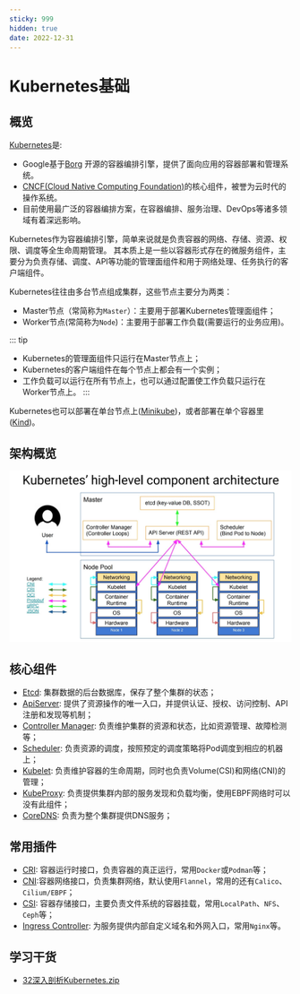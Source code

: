 ```yaml
---
sticky: 999
hidden: true
date: 2022-12-31
---
```


# Kubernetes基础

## 概览

[Kubernetes](https://kubernetes.io/zh-cn/docs/home/)是:
- Google基于[Borg](https://research.google/pubs/pub43438/) 开源的容器编排引擎，提供了面向应用的容器部署和管理系统。
- [CNCF(Cloud Native Computing Foundation)](https://www.cncf.io/)的核心组件，被誉为云时代的操作系统。
- 目前使用最广泛的容器编排方案，在容器编排、服务治理、DevOps等诸多领域有着深远影响。

Kubernetes作为容器编排引擎，简单来说就是负责容器的网络、存储、资源、权限、调度等全生命周期管理。
其本质上是一些以容器形式存在的微服务组件，主要分为负责存储、调度、API等功能的管理面组件和用于网络处理、任务执行的客户端组件。

Kubernetes往往由多台节点组成集群，这些节点主要分为两类：
- Master节点（常简称为`Master`）：主要用于部署Kubernetes管理面组件；
- Worker节点(常简称为`Node`)：主要用于部署工作负载(需要运行的业务应用)。

::: tip
- Kubernetes的管理面组件只运行在Master节点上；
- Kubernetes的客户端组件在每个节点上都会有一个实例；
- 工作负载可以运行在所有节点上，也可以通过配置使工作负载只运行在Worker节点上。
:::

Kubernetes也可以部署在单台节点上([Minikube](./installation/minikube.md))，或者部署在单个容器里([Kind](https://kind.sigs.k8s.io/))。

## 架构概览

![Kubernetes高可用集群整体架构](/images/cloud-native/kubernetes/kubernetes-high-level-component-archtecture.jpeg)


## 核心组件

- [Etcd](https://kubernetes.io/zh-cn/docs/concepts/overview/components/#etcd): 集群数据的后台数据库，保存了整个集群的状态；
- [ApiServer](https://kubernetes.io/zh-cn/docs/concepts/overview/components/#kube-apiserver): 提供了资源操作的唯一入口，并提供认证、授权、访问控制、API 注册和发现等机制；
- [Controller Manager](https://kubernetes.io/zh-cn/docs/concepts/overview/components/#kube-controller-manager): 负责维护集群的资源和状态，比如资源管理、故障检测等；
- [Scheduler](https://kubernetes.io/zh-cn/docs/concepts/overview/components/#kube-scheduler): 负责资源的调度，按照预定的调度策略将Pod调度到相应的机器上；
- [Kubelet](https://kubernetes.io/zh-cn/docs/concepts/overview/components/#kubelet): 负责维护容器的生命周期，同时也负责Volume(CSI)和网络(CNI)的管理；
- [KubeProxy](https://kubernetes.io/zh-cn/docs/concepts/overview/components/#kube-proxy): 负责提供集群内部的服务发现和负载均衡，使用EBPF网络时可以没有此组件；
- [CoreDNS](https://kubernetes.io/zh-cn/docs/concepts/overview/components/#dns): 负责为整个集群提供DNS服务；

## 常用插件
- [CRI](https://kubernetes.io/zh-cn/docs/concepts/architecture/cri/): 容器运行时接口，负责容器的真正运行，常用`Docker`或`Podman`等；
- [CNI](https://kubernetes.io/zh-cn/docs/concepts/cluster-administration/networking/):容器网络接口，负责集群网络，默认使用`Flannel`，常用的还有`Calico`、`Cilium/EBPF`；
- [CSI](https://kubernetes-csi.github.io/docs/): 容器存储接口，主要负责文件系统的容器挂载，常用`LocalPath`、`NFS`、`Ceph`等；
- [Ingress Controller](https://kubernetes.io/zh-cn/docs/concepts/services-networking/ingress-controllers/): 为服务提供内部自定义域名和外网入口，常用`Nginx`等。

## 学习干货

- [32深入剖析Kubernetes.zip](/downloads/cloud-native/kubernetes/32-dinglei-study-kubernetes.zip)
